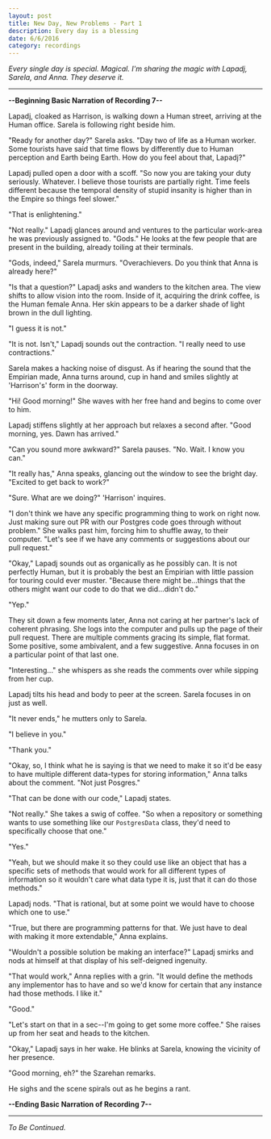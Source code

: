 ```yaml
---
layout: post
title: New Day, New Problems - Part 1
description: Every day is a blessing
date: 6/6/2016
category: recordings
---
```


*Every single day is special. Magical. I'm sharing the magic with Lapadj, Sarela, and Anna. They deserve it.*

---

**--Beginning Basic Narration of Recording 7--**

Lapadj, cloaked as Harrison, is walking down a Human street, arriving at the Human office. Sarela is following right beside him.

"Ready for another day?" Sarela asks. "Day two of life as a Human worker. Some tourists have said that time flows by differently due to Human perception and Earth being Earth. How do you feel about that, Lapadj?"

Lapadj pulled open a door with a scoff. "So now you are taking your duty seriously. Whatever. I believe those tourists are partially right. Time feels different because the temporal density of stupid insanity is higher than in the Empire so things feel slower."

"That is enlightening."

"Not really." Lapadj glances around and ventures to the particular work-area he was previously assigned to. "Gods." He looks at the few people that are present in the building, already toiling at their terminals.

"Gods, indeed," Sarela murmurs. "Overachievers. Do you think that Anna is already here?"

"Is that a question?" Lapadj asks and wanders to the kitchen area. The view shifts to allow vision into the room. Inside of it, acquiring the drink coffee, is the Human female Anna. Her skin appears to be a darker shade of light brown in the dull lighting.

"I guess it is not."

"It is not. Isn't," Lapadj sounds out the contraction. "I really need to use contractions."

Sarela makes a hacking noise of disgust. As if hearing the sound that the Empirian made, Anna turns around, cup in hand and smiles slightly at 'Harrison's' form in the doorway.

"Hi! Good morning!" She waves with her free hand and begins to come over to him.

Lapadj stiffens slightly at her approach but relaxes a second after. "Good morning, yes. Dawn has arrived."

"Can you sound more awkward?" Sarela pauses. "No. Wait. I know you can."

"It really has," Anna speaks, glancing out the window to see the bright day. "Excited to get back to work?"

"Sure. What are we doing?" 'Harrison' inquires.

"I don't think we have any specific programming thing to work on right now. Just making sure out PR with our Postgres code goes through without problem." She walks past him, forcing him to shuffle away, to their computer. "Let's see if we have any comments or suggestions about our pull request."

"Okay," Lapadj sounds out as organically as he possibly can. It is not perfectly Human, but it is probably the best an Empirian with little passion for touring could ever muster. "Because there might be...things that the others might want our code to do that we did...didn't do."

"Yep."

They sit down a few moments later, Anna not caring at her partner's lack of coherent phrasing. She logs into the computer and pulls up the page of their pull request. There are multiple comments gracing its simple, flat format. Some positive, some ambivalent, and a few suggestive. Anna focuses in on a particular point of that last one.

"Interesting..." she whispers as she reads the comments over while sipping from her cup.

Lapadj tilts his head and body to peer at the screen. Sarela focuses in on just as well.

"It never ends," he mutters only to Sarela.

"I believe in you."

"Thank you."

"Okay, so, I think what he is saying is that we need to make it so it'd be easy to have multiple different data-types for storing information," Anna talks about the comment. "Not just Posgres."

"That can be done with our code," Lapadj states.

"Not really." She takes a swig of coffee. "So when a repository or something wants to use something like our `PostgresData` class, they'd need to specifically choose that one."

"Yes."

"Yeah, but we should make it so they could use like an object that has a specific sets of methods that would work for all different types of information so it wouldn't care what data type it is, just that it can do those methods."

Lapadj nods. "That is rational, but at some point we would have to choose which one to use."

"True, but there are programming patterns for that. We just have to deal with making it more extendable," Anna explains.

"Wouldn't a possible solution be making an interface?" Lapadj smirks and nods at himself at that display of his self-deigned ingenuity.

"That would work," Anna replies with a grin. "It would define the methods any implementor has to have and so we'd know for certain that any instance had those methods. I like it."

"Good."

"Let's start on that in a sec--I'm going to get some more coffee." She raises up from her seat and heads to the kitchen.

"Okay," Lapadj says in her wake. He blinks at Sarela, knowing the vicinity of her presence.

"Good morning, eh?" the Szarehan remarks.

He sighs and the scene spirals out as he begins a rant.

**--Ending Basic Narration of Recording 7--**

---

*To Be Continued.*
